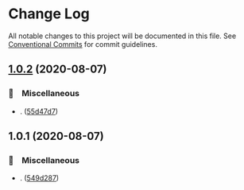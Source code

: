 # Change Log

All notable changes to this project will be documented in this file.
See [Conventional Commits](https://conventionalcommits.org) for commit guidelines.

## [1.0.2](https://github.com/bluelovers/ws-hof/compare/@hof-game/character@1.0.1...@hof-game/character@1.0.2) (2020-08-07)


### 🔖　Miscellaneous

* . ([55d47d7](https://github.com/bluelovers/ws-hof/commit/55d47d7102516a08a3f35e40bb6594701ead9811))





## 1.0.1 (2020-08-07)


### 🔖　Miscellaneous

* . ([549d287](https://github.com/bluelovers/ws-hof/commit/549d287d374a8929f46026af003efa1e404bb609))
